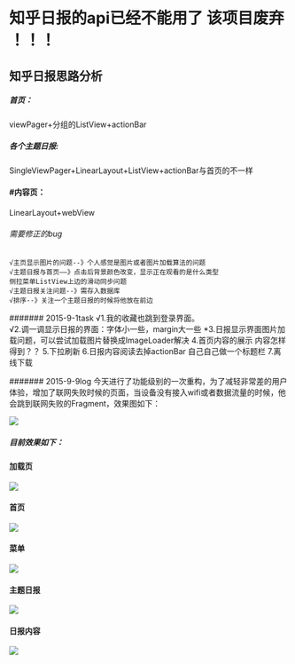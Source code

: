 # 知乎日报的api已经不能用了 该项目废弃 ！！！


## 知乎日报思路分析        
##### 首页：
viewPager+分组的ListView+actionBar  

##### 各个主题日报:
SingleViewPager+LinearLayout+ListView+actionBar与首页的不一样    

#### #内容页：
LinearLayout+webView
###### 需要修正的bug
	√主页显示图片的问题--》个人感觉是图片或者图片加载算法的问题
	√主题日报与首页——》点击后背景颜色改变，显示正在观看的是什么类型
	侧拉菜单ListView上边的滑动同步问题
	√主题日报关注问题--》需存入数据库
	√排序--》关注一个主题日报的时候将他放在前边
	
####### 2015-9-1task
	√1.我的收藏也跳到登录界面。  
	√2.调一调显示日报的界面：字体小一些，margin大一些
	*3.日报显示界面图片加载问题，可以尝试加载图片替换成ImageLoader解决
	4.首页内容的展示 内容怎样得到？？
	5.下拉刷新
	6.日报内容阅读去掉actionBar 自己自己做一个标题栏
	7.离线下载
	
####### 2015-9-9log
	今天进行了功能级别的一次重构，为了减轻非常差的用户体验，增加了联网失败时候的页面，当设备没有接入wifi或者数据流量的时候，他会跳到联网失败的Fragment，效果图如下：
	
 ![](neterror.png)
##### 目前效果如下：
#### 加载页
![](launcher.png)
#### 首页
![](index.png)
#### 菜单
![](menu.png)
#### 主题日报
![](theme.png)
#### 日报内容
![](daily.png)

